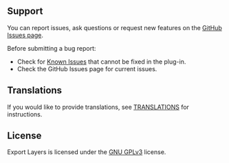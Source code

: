 Support
-------

You can report issues, ask questions or request new features on the [GitHub Issues page](https://github.com/khalim19/gimp-plugin-export-layers/issues).

Before submitting a bug report:
* Check for [Known Issues](resources/docs/sections/Known-Issues.md) that cannot
be fixed in the plug-in.
* Check the GitHub Issues page for current issues.


Translations
------------

If you would like to provide translations, see [TRANSLATIONS](TRANSLATIONS.md)
for instructions.


License
-------

Export Layers is licensed under the
[GNU GPLv3](https://www.gnu.org/licenses/gpl-3.0.html) license.

